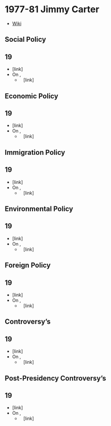 # 1977-81 Jimmy Carter
- [Wiki](https://en.wikipedia.org/wiki/Jimmy_Carter)
## Social Policy
## 19
- [link]
- On ,
    - ` ` [link]
## Economic Policy
## 19
- [link]
- On ,
    - ` ` [link]
## Immigration Policy
## 19
- [link]
- On ,
    - ` ` [link]
## Environmental Policy
## 19
- [link]
- On ,
    - ` ` [link]
## Foreign Policy
## 19
- [link]
- On ,
    - ` ` [link]
## Controversy’s
## 19
- [link]
- On ,
    - ` ` [link]
## Post-Presidency Controversy’s
## 19
- [link]
- On ,
    - ` ` [link]